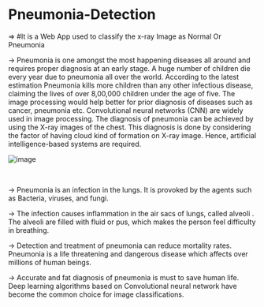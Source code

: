 # Pneumonia-Detection

⇒ #It is a Web App used to classify the x-ray Image as Normal Or Pneumonia

→ Pneumonia is one amongst the most happening diseases all around and requires proper diagnosis at an early stage. A huge number of children die every year due to pneumonia all over the world. According to the latest estimation Pneumonia kills more children than any other infectious disease, claiming the lives of over 8,00,000 children under the age of five. The image processing would help better for prior diagnosis of diseases such as cancer, pneumonia etc. Convolutional neural networks (CNN) are widely used in image processing. The diagnosis of pneumonia can be achieved by using the X-ray images of the chest. This diagnosis is done by considering the factor of having cloud kind of formation on X-ray image. Hence, artificial intelligence-based systems are required.
<br />

![image](https://user-images.githubusercontent.com/42439091/122640965-e882a700-d11f-11eb-8f6f-bc171a6594f1.png)

<br />

→ Pneumonia is an infection in the lungs. It is provoked by the agents such as Bacteria, viruses, and fungi. 

→ The infection causes inflammation in the air sacs of lungs, called alveoli . The alveoli are filled with fluid or pus, which makes the person feel difficulty in breathing. 

→ Detection and treatment of pneumonia can reduce mortality rates. Pneumonia is a life threatening and dangerous disease which affects over millions of human beings. 

→ Accurate and fat diagnosis of pneumonia is must to save human life. Deep learning algorithms based on Convolutional neural network have become the common choice for image classifications. 
